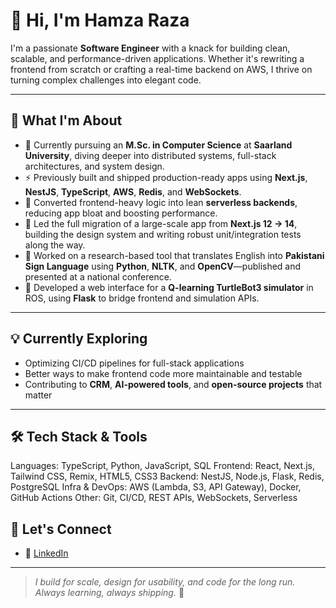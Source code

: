 # 👋 Hi, I'm Hamza Raza

I'm a passionate **Software Engineer** with a knack for building clean, scalable, and performance-driven applications. Whether it's rewriting a frontend from scratch or crafting a real-time backend on AWS, I thrive on turning complex challenges into elegant code.

---

## 🚀 What I'm About

- 🔭 Currently pursuing an **M.Sc. in Computer Science** at **Saarland University**, diving deeper into distributed systems, full-stack architectures, and system design.
- ⚡ Previously built and shipped production-ready apps using **Next.js**, **NestJS**, **TypeScript**, **AWS**, **Redis**, and **WebSockets**.
- 🧪 Converted frontend-heavy logic into lean **serverless backends**, reducing app bloat and boosting performance.
- 🔁 Led the full migration of a large-scale app from **Next.js 12 → 14**, building the design system and writing robust unit/integration tests along the way.
- 🤖 Worked on a research-based tool that translates English into **Pakistani Sign Language** using **Python**, **NLTK**, and **OpenCV**—published and presented at a national conference.
- 🧠 Developed a web interface for a **Q-learning TurtleBot3 simulator** in ROS, using **Flask** to bridge frontend and simulation APIs.

---

## 💡 Currently Exploring

- Optimizing CI/CD pipelines for full-stack applications  
- Better ways to make frontend code more maintainable and testable  
- Contributing to **CRM**, **AI-powered tools**, and **open-source projects** that matter

---

## 🛠 Tech Stack & Tools

Languages: TypeScript, Python, JavaScript, SQL
Frontend: React, Next.js, Tailwind CSS, Remix, HTML5, CSS3
Backend: NestJS, Node.js, Flask, Redis, PostgreSQL
Infra & DevOps: AWS (Lambda, S3, API Gateway), Docker, GitHub Actions
Other: Git, CI/CD, REST APIs, WebSockets, Serverless

## 🤝 Let's Connect

- 📝 [LinkedIn](https://www.linkedin.com/in/hamzaraza786/)  
---

> *I build for scale, design for usability, and code for the long run.*  
> *Always learning, always shipping.* 🚢
